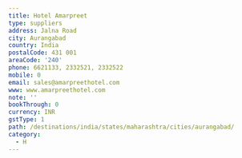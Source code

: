 ```yaml
---
title: Hotel Amarpreet
type: suppliers
address: Jalna Road
city: Aurangabad
country: India
postalCode: 431 001
areaCode: '240'
phone: 6621133, 2332521, 2332522
mobile: 0
email: sales@amarpreethotel.com
www: www.amarpreethotel.com
note: ''
bookThrough: 0
currency: INR
gstType: 1
path: /destinations/india/states/maharashtra/cities/aurangabad/
category:
  - H
---
```


